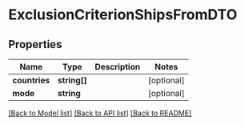 # ExclusionCriterionShipsFromDTO

## Properties
Name | Type | Description | Notes
------------ | ------------- | ------------- | -------------
**countries** | **string[]** |  | [optional] 
**mode** | **string** |  | [optional] 

[[Back to Model list]](../README.md#documentation-for-models) [[Back to API list]](../README.md#documentation-for-api-endpoints) [[Back to README]](../README.md)


